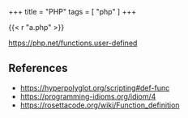 +++
title = "PHP"
tags = [ "php" ]
+++

{{< r "a.php" >}}

<https://php.net/functions.user-defined>

## References

- <https://hyperpolyglot.org/scripting#def-func>
- <https://programming-idioms.org/idiom/4>
- <https://rosettacode.org/wiki/Function_definition>
